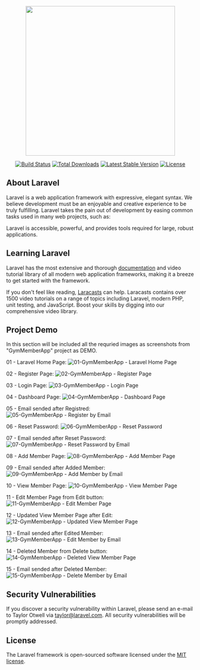 <p align="center"><a href="https://laravel.com" target="_blank"><img src="https://raw.githubusercontent.com/laravel/art/master/logo-lockup/5%20SVG/2%20CMYK/1%20Full%20Color/laravel-logolockup-cmyk-red.svg" width="400"></a></p>

<p align="center">
<a href="https://travis-ci.org/laravel/framework"><img src="https://travis-ci.org/laravel/framework.svg" alt="Build Status"></a>
<a href="https://packagist.org/packages/laravel/framework"><img src="https://img.shields.io/packagist/dt/laravel/framework" alt="Total Downloads"></a>
<a href="https://packagist.org/packages/laravel/framework"><img src="https://img.shields.io/packagist/v/laravel/framework" alt="Latest Stable Version"></a>
<a href="https://packagist.org/packages/laravel/framework"><img src="https://img.shields.io/packagist/l/laravel/framework" alt="License"></a>
</p>

## About Laravel

Laravel is a web application framework with expressive, elegant syntax. We believe development must be an enjoyable and creative experience to be truly fulfilling. Laravel takes the pain out of development by easing common tasks used in many web projects, such as:

Laravel is accessible, powerful, and provides tools required for large, robust applications.

## Learning Laravel

Laravel has the most extensive and thorough [documentation](https://laravel.com/docs) and video tutorial library of all modern web application frameworks, making it a breeze to get started with the framework.

If you don't feel like reading, [Laracasts](https://laracasts.com) can help. Laracasts contains over 1500 video tutorials on a range of topics including Laravel, modern PHP, unit testing, and JavaScript. Boost your skills by digging into our comprehensive video library.

## Project Demo

In this section will be included all the requried images as screenshots from "GymMemberApp" project as DEMO.

01 - Laravel Home Page:
![01-GymMemberApp - Laravel Home Page](https://user-images.githubusercontent.com/72756158/136917100-7dd41346-10f8-434d-ae02-2582b875cca2.png)

02 - Register Page:
![02-GymMemberApp - Register Page](https://user-images.githubusercontent.com/72756158/136917667-6f67ce96-895c-403d-a78d-d7a1af93f394.png)

03 - Login Page:
![03-GymMemberApp - Login Page](https://user-images.githubusercontent.com/72756158/136917687-880ca959-5122-49a4-89d5-dcf9f24ec7e9.png)

04 - Dashboard Page:
![04-GymMemberApp - Dashboard Page](https://user-images.githubusercontent.com/72756158/136917731-a750fa15-68d8-48e1-a072-e199370da2b1.png)

05 - Email sended after Registred:
![05-GymMemberApp - Register by Email](https://user-images.githubusercontent.com/72756158/136917195-7bf4b54b-8447-4af7-afd3-01b08397efc5.png)

06 - Reset Password:
![06-GymMemberApp - Reset Password](https://user-images.githubusercontent.com/72756158/136917214-77fc5988-ccdc-4c4e-be8e-990ef4588f91.png)

07 - Email sended after Reset Password:
![07-GymMemberApp - Reset Password by Email](https://user-images.githubusercontent.com/72756158/136917222-540d3a2e-b819-4936-996f-3b27f4a45ed3.png)

08 - Add Member Page:
![08-GymMemberApp - Add Member Page](https://user-images.githubusercontent.com/72756158/136917232-39c92bcd-6cd4-4cb4-b84f-3d6619174959.png)

09 - Email sended after Added Member:
![09-GymMemberApp - Add Member by Email](https://user-images.githubusercontent.com/72756158/136917237-e7038806-22d9-4810-a1a3-20ad8f443f76.png)

10 - View Member Page:
![10-GymMemberApp - View Member Page](https://user-images.githubusercontent.com/72756158/136917250-3117fb18-8943-4990-9344-b653dfc896c7.png)

11 - Edit Member Page from Edit button:
![11-GymMemberApp - Edit Member Page](https://user-images.githubusercontent.com/72756158/136917257-558e2fb1-fc3f-4350-b3c0-dd1881eaaf08.png)

12 - Updated View Member Page after Edit:
![12-GymMemberApp - Updated View Member Page](https://user-images.githubusercontent.com/72756158/136917264-0366ead0-8c8c-4e80-ab63-0875216205e2.png)

13 - Email sended after Edited Member:
![13-GymMemberApp - Edit Member by Email](https://user-images.githubusercontent.com/72756158/136917269-572fe823-5a8f-472e-98d9-158b4c941287.png)

14 - Deleted Member from Delete button:
![14-GymMemberApp - Deleted View Member Page](https://user-images.githubusercontent.com/72756158/136917276-0d6d3bcf-c0dd-4c67-8f39-afbc4ae37dcf.png)

15 - Email sended after Deleted Member:
![15-GymMemberApp - Delete Member by Email](https://user-images.githubusercontent.com/72756158/136917292-5dc97a6f-fc47-4009-88d3-8acede31c57a.png)

## Security Vulnerabilities

If you discover a security vulnerability within Laravel, please send an e-mail to Taylor Otwell via [taylor@laravel.com](mailto:taylor@laravel.com). All security vulnerabilities will be promptly addressed.

## License

The Laravel framework is open-sourced software licensed under the [MIT license](https://opensource.org/licenses/MIT).
